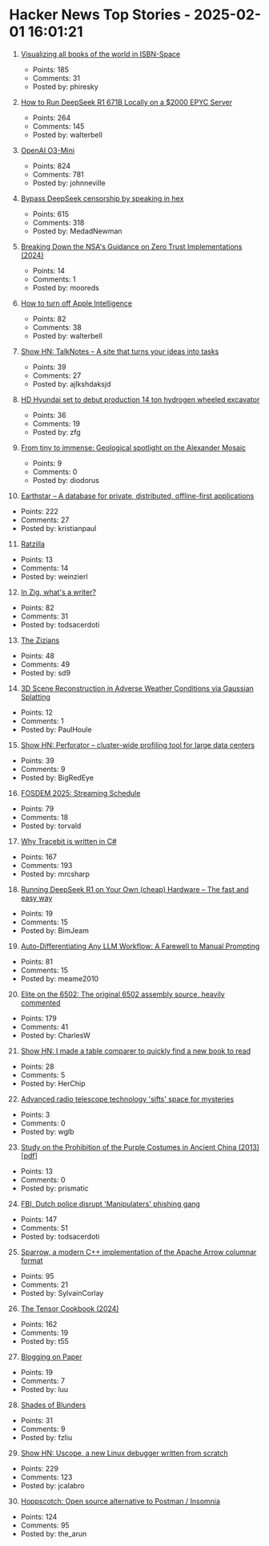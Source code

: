 # Hacker News Top Stories - 2025-02-01 16:01:21

1. [Visualizing all books of the world in ISBN-Space](https://phiresky.github.io/blog/2025/visualizing-all-books-in-isbn-space/)
   - Points: 185
   - Comments: 31
   - Posted by: phiresky

2. [How to Run DeepSeek R1 671B Locally on a $2000 EPYC Server](https://digitalspaceport.com/how-to-run-deepseek-r1-671b-fully-locally-on-2000-epyc-rig/)
   - Points: 264
   - Comments: 145
   - Posted by: walterbell

3. [OpenAI O3-Mini](https://openai.com/index/openai-o3-mini/)
   - Points: 824
   - Comments: 781
   - Posted by: johnneville

4. [Bypass DeepSeek censorship by speaking in hex](https://substack.com/home/post/p-156004330)
   - Points: 615
   - Comments: 318
   - Posted by: MedadNewman

5. [Breaking Down the NSA's Guidance on Zero Trust Implementations (2024)](https://blog.aquia.us/blog/2024-06-04-NSA-zt/)
   - Points: 14
   - Comments: 1
   - Posted by: mooreds

6. [How to turn off Apple Intelligence](https://www.asurion.com/connect/tech-tips/turn-off-apple-intelligence/)
   - Points: 82
   - Comments: 38
   - Posted by: walterbell

7. [Show HN: TalkNotes – A site that turns your ideas into tasks](https://www.talknotes.tech/)
   - Points: 39
   - Comments: 27
   - Posted by: ajlkshdaksjd

8. [HD Hyundai set to debut production 14 ton hydrogen wheeled excavator](https://electrek.co/2025/01/27/hd-hyundai-set-to-debut-production-14-ton-hydrogen-wheeled-excavator/)
   - Points: 36
   - Comments: 19
   - Posted by: zfg

9. [From tiny to immense: Geological spotlight on the Alexander Mosaic](https://journals.plos.org/plosone/article?id=10.1371/journal.pone.0315188)
   - Points: 9
   - Comments: 0
   - Posted by: diodorus

10. [Earthstar – A database for private, distributed, offline-first applications](https://earthstar-project.org/)
   - Points: 222
   - Comments: 27
   - Posted by: kristianpaul

11. [Ratzilla](https://orhun.dev/ratzilla/demo/)
   - Points: 13
   - Comments: 14
   - Posted by: weinzierl

12. [In Zig, what's a writer?](https://www.openmymind.net/In-Zig-Whats-a-Writer/)
   - Points: 82
   - Comments: 31
   - Posted by: todsacerdoti

13. [The Zizians](https://zizians.info/)
   - Points: 48
   - Comments: 49
   - Posted by: sd9

14. [3D Scene Reconstruction in Adverse Weather Conditions via Gaussian Splatting](https://arxiv.org/abs/2412.18862)
   - Points: 12
   - Comments: 1
   - Posted by: PaulHoule

15. [Show HN: Perforator – cluster-wide profiling tool for large data centers](https://github.com/yandex/perforator)
   - Points: 39
   - Comments: 9
   - Posted by: BigRedEye

16. [FOSDEM 2025: Streaming Schedule](https://fosdem.org/2025/schedule/streaming/)
   - Points: 79
   - Comments: 18
   - Posted by: torvald

17. [Why Tracebit is written in C#](https://tracebit.com/blog/why-tracebit-is-written-in-c-sharp)
   - Points: 167
   - Comments: 193
   - Posted by: mrcsharp

18. [Running DeepSeek R1 on Your Own (cheap) Hardware – The fast and easy way](https://linux-howto.org/running-deepseek-r1-on-your-own-hardware-the-fast-and-easy-way)
   - Points: 19
   - Comments: 15
   - Posted by: BimJeam

19. [Auto-Differentiating Any LLM Workflow: A Farewell to Manual Prompting](https://arxiv.org/abs/2501.16673)
   - Points: 81
   - Comments: 15
   - Posted by: meame2010

20. [Elite on the 6502: The original 6502 assembly source, heavily commented](https://elite.bbcelite.com/)
   - Points: 179
   - Comments: 41
   - Posted by: CharlesW

21. [Show HN: I made a table comparer to quickly find a new book to read](https://nextread.info/)
   - Points: 28
   - Comments: 5
   - Posted by: HerChip

22. [Advanced radio telescope technology 'sifts' space for mysteries](https://phys.org/news/2025-01-advanced-radio-telescope-technology-sifts.html)
   - Points: 3
   - Comments: 0
   - Posted by: wglb

23. [Study on the Prohibition of the Purple Costumes in Ancient China (2013) [pdf]](https://pdfs.semanticscholar.org/51a0/11be16a3bf27fabad86d48765624a209cdb2.pdf)
   - Points: 13
   - Comments: 0
   - Posted by: prismatic

24. [FBI, Dutch police disrupt 'Manipulaters' phishing gang](https://krebsonsecurity.com/2025/01/fbi-dutch-police-disrupt-manipulaters-phishing-gang/)
   - Points: 147
   - Comments: 51
   - Posted by: todsacerdoti

25. [Sparrow, a modern C++ implementation of the Apache Arrow columnar format](https://johan-mabille.medium.com/sparrow-1f23817f6696)
   - Points: 95
   - Comments: 21
   - Posted by: SylvainCorlay

26. [The Tensor Cookbook (2024)](https://tensorcookbook.com/)
   - Points: 162
   - Comments: 19
   - Posted by: t55

27. [Blogging on Paper](https://conroy.org/blogging-on-paper)
   - Points: 19
   - Comments: 7
   - Posted by: luu

28. [Shades of Blunders](https://lichess.org/@/theScot/blog/50-shades-of-blunders/84VpVCDn)
   - Points: 31
   - Comments: 9
   - Posted by: fzliu

29. [Show HN: Uscope, a new Linux debugger written from scratch](https://github.com/jcalabro/uscope)
   - Points: 229
   - Comments: 123
   - Posted by: jcalabro

30. [Hoppscotch: Open source alternative to Postman / Insomnia](https://github.com/hoppscotch/hoppscotch)
   - Points: 124
   - Comments: 95
   - Posted by: the_arun

